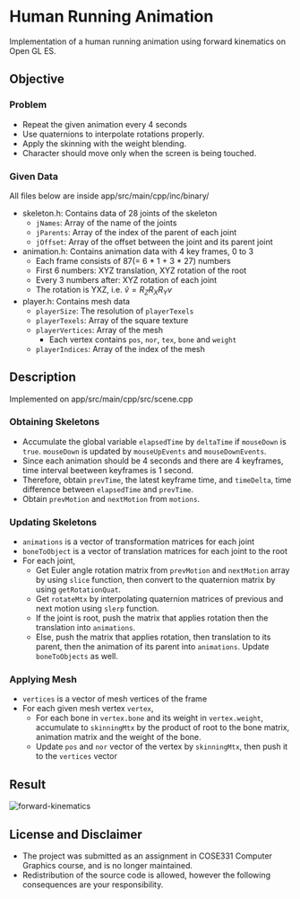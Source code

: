 # Human Running Animation

Implementation of a human running animation using forward kinematics on Open GL ES.

## Objective

### Problem
* Repeat the given animation every 4 seconds
* Use quaternions to interpolate rotations properly.
* Apply the skinning with the weight blending.
* Character should move only when the screen is being touched. 

### Given Data

All files below are inside app/src/main/cpp/inc/binary/

* skeleton.h: Contains data of 28 joints of the skeleton
    - `jNames`: Array of the name of the joints
    - `jParents`: Array of the index of the parent of each joint
    - `jOffset`: Array of the offset between the joint and its parent joint
* animation.h: Contains animation data with 4 key frames, 0 to 3
    - Each frame consists of 87(= 6 * 1 + 3 * 27) numbers
    - First 6 numbers: XYZ translation, XYZ rotation of the root
    - Every 3 numbers after: XYZ rotation of each joint
    - The rotation is YXZ, i.e. $\hat{v}=R_ZR_XR_Yv$
* player.h: Contains mesh data
    - `playerSize`: The resolution of `playerTexels`
    - `playerTexels`: Array of the square texture
    - `playerVertices`: Array of the mesh
        + Each vertex contains `pos`, `nor`, `tex`, `bone` and `weight`
    - `playerIndices`: Array of the index of the mesh

## Description

Implemented on app/src/main/cpp/src/scene.cpp

### Obtaining Skeletons
* Accumulate the global variable `elapsedTime` by `deltaTime` if `mouseDown` is `true`. `mouseDown` is updated by `mouseUpEvents` and `mouseDownEvents`.
* Since each animation should be 4 seconds and there are 4 keyframes, time interval beetween keyframes is 1 second.
* Therefore, obtain `prevTime`, the latest keyframe time, and `timeDelta`, time difference between `elapsedTime` and `prevTime`.
* Obtain `prevMotion` and `nextMotion` from `motions`.

### Updating Skeletons
* `animations` is a vector of transformation matrices for each joint
* `boneToObject` is a vector of translation matrices for each joint to the root
* For each joint,
    - Get Euler angle rotation matrix from `prevMotion` and `nextMotion` array by using `slice` function, then convert to the quaternion matrix by using `getRotationQuat`.
    - Get `rotateMtx` by interpolating quaternion matrices of previous and next motion using `slerp` function.
    - If the joint is root, push the matrix that applies rotation then the translation into `animations`.
    - Else, push the matrix that applies rotation, then translation to its parent, then the animation of its parent into `animations`. Update `boneToObjects` as well.

### Applying Mesh
* `vertices` is a vector of mesh vertices of the frame
* For each given mesh vertex `vertex`,
    - For each bone in `vertex.bone` and its weight in `vertex.weight`, accumulate to `skinningMtx` by the product of root to the bone matrix, animation matrix and the weight of the bone.
    - Update `pos` and `nor` vector of the vertex by `skinningMtx`, then push it to the `vertices` vector

## Result
![forward-kinematics](./images/forward-kinematics.gif)

## License and Disclaimer

* The project was submitted as an assignment in COSE331 Computer Graphics course, and is no longer maintained.
* Redistribution of the source code is allowed, however the following consequences are your responsibility.
